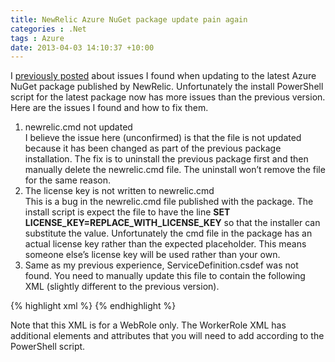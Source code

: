 ```yaml
---
title: NewRelic Azure NuGet package update pain again
categories : .Net
tags : Azure
date: 2013-04-03 14:10:37 +10:00
---
```


I [previously posted][0] about issues I found when updating to the latest Azure NuGet package published by NewRelic. Unfortunately the install PowerShell script for the latest package now has more issues than the previous version. Here are the issues I found and how to fix them.

1. newrelic.cmd not updated   
I believe the issue here (unconfirmed) is that the file is not updated because it has been changed as part of the previous package installation. The fix is to uninstall the previous package first and then manually delete the newrelic.cmd file. The uninstall won’t remove the file for the same reason.
1. The license key is not written to newrelic.cmd   
This is a bug in the newrelic.cmd file published with the package. The install script is expect the file to have the line **SET LICENSE_KEY=REPLACE_WITH_LICENSE_KEY** so that the installer can substitute the value. Unfortunately the cmd file in the package has an actual license key rather than the expected placeholder. This means someone else’s license key will be used rather than your own.
1. Same as my previous experience, ServiceDefinition.csdef was not found. You need to manually update this file to contain the following XML (slightly different to the previous version).

{% highlight xml %}
<Startup>
    <Task commandLine="newrelic.cmd" executionContext="elevated" taskType="simple">
    <Environment>
        <Variable name="EMULATED">
        <RoleInstanceValue xpath="/RoleEnvironment/Deployment/@emulated" />
        </Variable>
        <Variable name="IsWorkerRole" value="false" />
    </Environment>
    </Task>
</Startup>
{% endhighlight %}

Note that this XML is for a WebRole only. The WorkerRole XML has additional elements and attributes that you will need to add according to the PowerShell script.

[0]: /2013/02/07/Fixing-New-Relic-Nuget-package-for-Azure/
